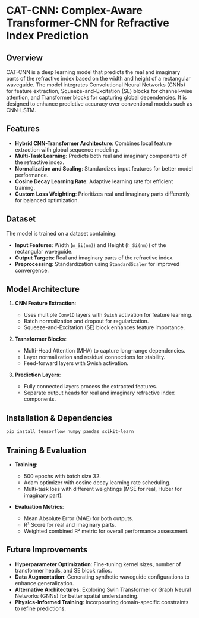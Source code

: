 # CAT-CNN: Complex-Aware Transformer-CNN for Refractive Index Prediction

## Overview
CAT-CNN is a deep learning model that predicts the real and imaginary parts of the refractive index based on the width and height of a rectangular waveguide. The model integrates Convolutional Neural Networks (CNNs) for feature extraction, Squeeze-and-Excitation (SE) blocks for channel-wise attention, and Transformer blocks for capturing global dependencies. It is designed to enhance predictive accuracy over conventional models such as CNN-LSTM.

## Features
- **Hybrid CNN-Transformer Architecture**: Combines local feature extraction with global sequence modeling.
- **Multi-Task Learning**: Predicts both real and imaginary components of the refractive index.
- **Normalization and Scaling**: Standardizes input features for better model performance.
- **Cosine Decay Learning Rate**: Adaptive learning rate for efficient training.
- **Custom Loss Weighting**: Prioritizes real and imaginary parts differently for balanced optimization.

## Dataset
The model is trained on a dataset containing:
- **Input Features**: Width (`w_Si(nm)`) and Height (`h_Si(nm)`) of the rectangular waveguide.
- **Output Targets**: Real and imaginary parts of the refractive index.
- **Preprocessing**: Standardization using `StandardScaler` for improved convergence.

## Model Architecture
1. **CNN Feature Extraction**:
   - Uses multiple `Conv1D` layers with `Swish` activation for feature learning.
   - Batch normalization and dropout for regularization.
   - Squeeze-and-Excitation (SE) block enhances feature importance.

2. **Transformer Blocks**:
   - Multi-Head Attention (MHA) to capture long-range dependencies.
   - Layer normalization and residual connections for stability.
   - Feed-forward layers with Swish activation.

3. **Prediction Layers**:
   - Fully connected layers process the extracted features.
   - Separate output heads for real and imaginary refractive index components.

## Installation & Dependencies
```bash
pip install tensorflow numpy pandas scikit-learn
```

## Training & Evaluation
- **Training**:
  - 500 epochs with batch size 32.
  - Adam optimizer with cosine decay learning rate scheduling.
  - Multi-task loss with different weightings (MSE for real, Huber for imaginary part).

- **Evaluation Metrics**:
  - Mean Absolute Error (MAE) for both outputs.
  - R² Score for real and imaginary parts.
  - Weighted combined R² metric for overall performance assessment.



## Future Improvements
- **Hyperparameter Optimization**: Fine-tuning kernel sizes, number of transformer heads, and SE block ratios.
- **Data Augmentation**: Generating synthetic waveguide configurations to enhance generalization.
- **Alternative Architectures**: Exploring Swin Transformer or Graph Neural Networks (GNNs) for better spatial understanding.
- **Physics-Informed Training**: Incorporating domain-specific constraints to refine predictions.



